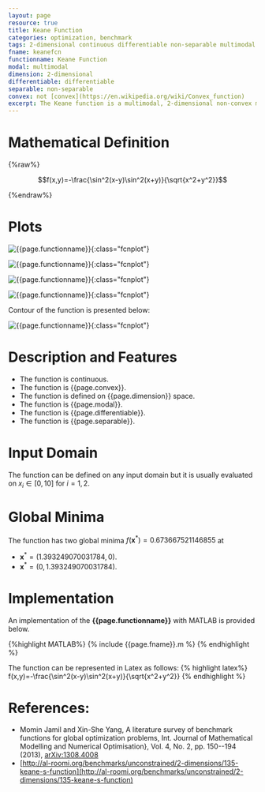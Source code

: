 ```yaml
---
layout: page
resource: true
title: Keane Function
categories: optimization, benchmark
tags: 2-dimensional continuous differentiable non-separable multimodal non-convex
fname: keanefcn
functionname: Keane Function
modal: multimodal
dimension: 2-dimensional
differentiable: differentiable
separable: non-separable
convex: not [convex](https://en.wikipedia.org/wiki/Convex_function)
excerpt: The Keane function is a multimodal, 2-dimensional non-convex mathematical function widely used for testing optimization algorithms
---
```


# Mathematical Definition

{%raw%}

$$f(x,y)=-\frac{\sin^2(x-y)\sin^2(x+y)}{\sqrt{x^2+y^2}}$$

{%endraw%}

# Plots
![{{page.functionname}}]({{site.baseurl}}/benchmarkfcns/plots/{{page.fname}}.png){:class="fcnplot"}

![{{page.functionname}}]({{site.baseurl}}/benchmarkfcns/plots/{{page.fname}}_2.png){:class="fcnplot"}

![{{page.functionname}}]({{site.baseurl}}/benchmarkfcns/plots/{{page.fname}}_3.png){:class="fcnplot"}

![{{page.functionname}}]({{site.baseurl}}/benchmarkfcns/plots/{{page.fname}}_4.png){:class="fcnplot"}

Contour of the function is presented below:

![{{page.functionname}}]({{site.baseurl}}/benchmarkfcns/plots/{{page.fname}}_contour.png){:class="fcnplot"}

# Description and Features
* The function is continuous.
* The function is {{page.convex}}.
* The function is defined on {{page.dimension}} space.
* The function is {{page.modal}}.
* The function is {{page.differentiable}}.
* The function is {{page.separable}}.

# Input Domain
The function can be defined on any input domain but it is usually evaluated on $x_i \in [0, 10]$ for $i=1, 2$.

# Global Minima
The function has two global minima $f(\textbf{x}^{\ast})=0.673667521146855$ at 

* $\textbf{x}^{\ast} = (1.393249070031784,0)$.
* $\textbf{x}^{\ast} = (0,1.393249070031784)$.

# Implementation
An implementation of the **{{page.functionname}}** with MATLAB is provided below. 

{%highlight MATLAB%}
{% include {{page.fname}}.m %}
{% endhighlight %}

The function can be represented in Latex as follows:
{% highlight latex%}
f(x,y)=-\frac{\sin^2(x-y)\sin^2(x+y)}{\sqrt{x^2+y^2}}
{% endhighlight %}

# References:
* Momin Jamil and Xin-She Yang, A literature survey of benchmark functions for global optimization problems, Int. Journal of Mathematical Modelling 
and Numerical Optimisation}, Vol. 4, No. 2, pp. 150--194 (2013), [arXiv:1308.4008](arXiv:1308.4008)
* [http://al-roomi.org/benchmarks/unconstrained/2-dimensions/135-keane-s-function](http://al-roomi.org/benchmarks/unconstrained/2-dimensions/135-keane-s-function)
